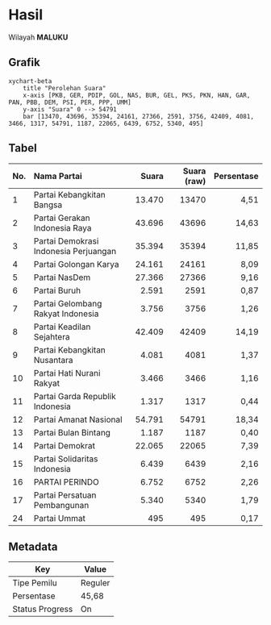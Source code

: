 # Hasil

Wilayah **MALUKU**

## Grafik

```mermaid
xychart-beta
    title "Perolehan Suara"
    x-axis [PKB, GER, PDIP, GOL, NAS, BUR, GEL, PKS, PKN, HAN, GAR, PAN, PBB, DEM, PSI, PER, PPP, UMM]
    y-axis "Suara" 0 --> 54791
    bar [13470, 43696, 35394, 24161, 27366, 2591, 3756, 42409, 4081, 3466, 1317, 54791, 1187, 22065, 6439, 6752, 5340, 495]
```

## Tabel

| No. | Nama Partai                           | Suara  | Suara (raw) | Persentase |
|:--- |:------------------------------------- | ------:| -----------:| ----------:|
| 1   | Partai Kebangkitan Bangsa             | 13.470 | 13470       | 4,51       |
| 2   | Partai Gerakan Indonesia Raya         | 43.696 | 43696       | 14,63      |
| 3   | Partai Demokrasi Indonesia Perjuangan | 35.394 | 35394       | 11,85      |
| 4   | Partai Golongan Karya                 | 24.161 | 24161       | 8,09       |
| 5   | Partai NasDem                         | 27.366 | 27366       | 9,16       |
| 6   | Partai Buruh                          | 2.591  | 2591        | 0,87       |
| 7   | Partai Gelombang Rakyat Indonesia     | 3.756  | 3756        | 1,26       |
| 8   | Partai Keadilan Sejahtera             | 42.409 | 42409       | 14,19      |
| 9   | Partai Kebangkitan Nusantara          | 4.081  | 4081        | 1,37       |
| 10  | Partai Hati Nurani Rakyat             | 3.466  | 3466        | 1,16       |
| 11  | Partai Garda Republik Indonesia       | 1.317  | 1317        | 0,44       |
| 12  | Partai Amanat Nasional                | 54.791 | 54791       | 18,34      |
| 13  | Partai Bulan Bintang                  | 1.187  | 1187        | 0,40       |
| 14  | Partai Demokrat                       | 22.065 | 22065       | 7,39       |
| 15  | Partai Solidaritas Indonesia          | 6.439  | 6439        | 2,16       |
| 16  | PARTAI PERINDO                        | 6.752  | 6752        | 2,26       |
| 17  | Partai Persatuan Pembangunan          | 5.340  | 5340        | 1,79       |
| 24  | Partai Ummat                          | 495    | 495         | 0,17       |


## Metadata

| Key             | Value   |
| --------------- | ------- |
| Tipe Pemilu     | Reguler |
| Persentase      | 45,68   |
| Status Progress | On      |



